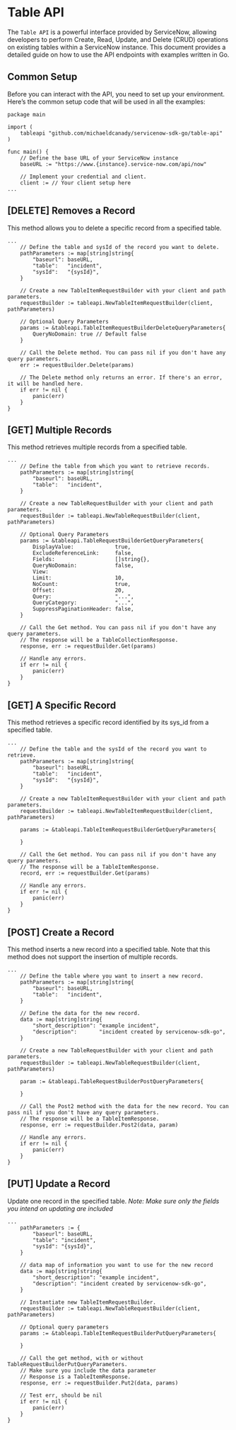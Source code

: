 # Table API

The `Table API` is a powerful interface provided by ServiceNow, allowing developers to perform Create, Read, Update, and Delete (CRUD) operations on existing tables within a ServiceNow instance. This document provides a detailed guide on how to use the API endpoints with examples written in Go.

## Common Setup

Before you can interact with the API, you need to set up your environment. Here’s the common setup code that will be used in all the examples:

```golang
package main

import (
    tableapi "github.com/michaeldcanady/servicenow-sdk-go/table-api"
)

func main() {
    // Define the base URL of your ServiceNow instance
    baseURL := "https://www.{instance}.service-now.com/api/now"

    // Implement your credential and client.
    client := // Your client setup here
...

```

## \[DELETE\] Removes a Record

This method allows you to delete a specific record from a specified table.

```golang
...
    // Define the table and sysId of the record you want to delete.
    pathParameters := map[string]string{
        "baseurl": baseURL,
        "table":   "incident",
        "sysId":   "{sysId}",
    }

    // Create a new TableItemRequestBuilder with your client and path parameters.
    requestBuilder := tableapi.NewTableItemRequestBuilder(client, pathParameters)

    // Optional Query Parameters
    params := &tableapi.TableItemRequestBuilderDeleteQueryParameters{
        QueryNoDomain: true // Default false
    }

    // Call the Delete method. You can pass nil if you don't have any query parameters.
    err := requestBuilder.Delete(params)

    // The Delete method only returns an error. If there's an error, it will be handled here.
    if err != nil {
        panic(err)
    }
}

```

## \[GET\] Multiple Records

This method retrieves multiple records from a specified table.

```golang
...
    // Define the table from which you want to retrieve records.
    pathParameters := map[string]string{
        "baseurl": baseURL,
        "table":   "incident",
    }

    // Create a new TableRequestBuilder with your client and path parameters.
    requestBuilder := tableapi.NewTableRequestBuilder(client, pathParameters)

    // Optional Query Parameters
    params := &tableapi.TableRequestBuilderGetQueryParameters{
        DisplayValue:             true,
        ExcludeReferenceLink:     false,
        Fields:                   []string{},
        QueryNoDomain:            false,
        View:
        Limit:                    10,
        NoCount:                  true,
        Offset:                   20,
        Query:                    "...",
        QueryCategory:            "...",
        SuppressPaginationHeader: false,
    }

    // Call the Get method. You can pass nil if you don't have any query parameters.
    // The response will be a TableCollectionResponse.
    response, err := requestBuilder.Get(params)

    // Handle any errors.
    if err != nil {
        panic(err)
    }
}
```

## \[GET\] A Specific Record

This method retrieves a specific record identified by its sys_id from a specified table.

```golang
...
    // Define the table and the sysId of the record you want to retrieve.
    pathParameters := map[string]string{
        "baseurl": baseURL,
        "table":   "incident",
        "sysId":   "{sysId}",
    }

    // Create a new TableItemRequestBuilder with your client and path parameters.
    requestBuilder := tableapi.NewTableItemRequestBuilder(client, pathParameters)

    params := &tableapi.TableItemRequestBuilderGetQueryParameters{

    }

    // Call the Get method. You can pass nil if you don't have any query parameters.
    // The response will be a TableItemResponse.
    record, err := requestBuilder.Get(params)

    // Handle any errors.
    if err != nil {
        panic(err)
    }
}
```

## \[POST\] Create a Record

This method inserts a new record into a specified table. Note that this method does not support the insertion of multiple records.

```golang
...
    // Define the table where you want to insert a new record.
    pathParameters := map[string]string{
        "baseurl": baseURL,
        "table":   "incident",
    }

    // Define the data for the new record.
    data := map[string]string{
        "short_description": "example incident",
        "description":       "incident created by servicenow-sdk-go",
    }

    // Create a new TableRequestBuilder with your client and path parameters.
    requestBuilder := tableapi.NewTableRequestBuilder(client, pathParameters)

    param := &tableapi.TableRequestBuilderPostQueryParameters{

    }

    // Call the Post2 method with the data for the new record. You can pass nil if you don't have any query parameters.
    // The response will be a TableItemResponse.
    response, err := requestBuilder.Post2(data, param)

    // Handle any errors.
    if err != nil {
        panic(err)
    }
}
```

## \[PUT\] Update a Record

Update one record in the specified table.
*Note: Make sure only the fields you intend on updating are included*

```golang
...
    pathParameters := {
        "baseurl": baseURL,
        "table": "incident",
        "sysId": "{sysId}",
    }

    // data map of information you want to use for the new record
    data := map[string]string{
        "short_description": "example incident",
        "description": "incident created by servicenow-sdk-go",
    }

    // Instantiate new TableItemRequestBuilder.
    requestBuilder := tableapi.NewTableRequestBuilder(client, pathParameters)

    // Optional query parameters
    params := &tableapi.TableItemRequestBuilderPutQueryParameters{

    }

    // Call the get method, with or without TableRequestBuilderPutQueryParameters.
    // Make sure you include the data parameter
    // Response is a TableItemResponse.
    response, err := requestBuilder.Put2(data, params)

    // Test err, should be nil
    if err != nil {
        panic(err)
    }
}
```
